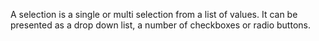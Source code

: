 A selection is a single or multi selection from a list of values. It can be presented as a drop down list, a number of checkboxes or radio buttons.